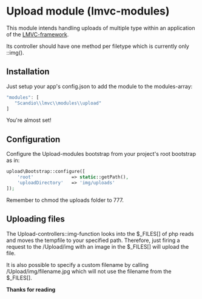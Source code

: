 # Upload module (lmvc-modules)

This module intends handling uploads of multiple type within an application of the [LMVC-framework](https://github.com/scandio/lmvc).

Its controller should have one method per filetype which is currently only ::img().

## Installation

Just setup your app's config.json to add the module to the modules-array:

```js
"modules": [
   "Scandio\\lmvc\\modules\\upload"
]
```

You're almost set!

## Configuration

Configure the Upload-modules bootstrap from your project's root bootstrap as in:

```php
upload\Bootstrap::configure([
    'root'              => static::getPath(),
    'uploadDirectory'   => 'img/uploads'
]);
```

Remember to chmod the uploads folder to 777.

## Uploading files

The Upload-controllers::img-function looks into the $_FILES[] of php reads and moves the tempfile to your specified path.
Therefore, just firing a request to the /Upload/img with an image in the $_FILES[] will upload the file.

It is also possible to specify a custom filename by calling /Upload/img/filename.jpg which will not use the filename from the $_FILES[].

**Thanks for reading**